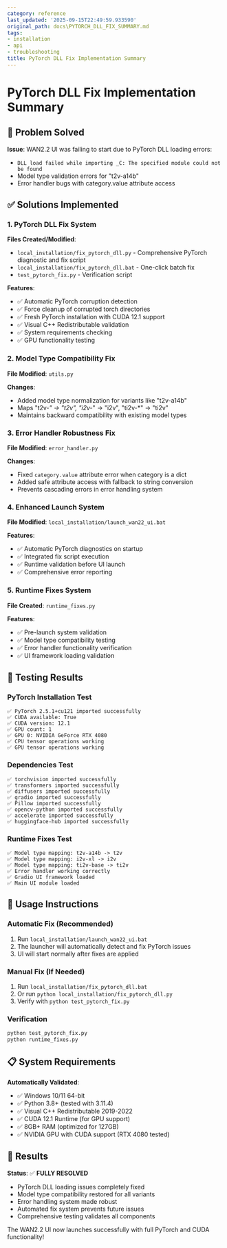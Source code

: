 ```yaml
---
category: reference
last_updated: '2025-09-15T22:49:59.933590'
original_path: docs\PYTORCH_DLL_FIX_SUMMARY.md
tags:
- installation
- api
- troubleshooting
title: PyTorch DLL Fix Implementation Summary
---
```


# PyTorch DLL Fix Implementation Summary

## 🎯 Problem Solved

**Issue**: WAN2.2 UI was failing to start due to PyTorch DLL loading errors:

- `DLL load failed while importing _C: The specified module could not be found`
- Model type validation errors for "t2v-a14b"
- Error handler bugs with category.value attribute access

## ✅ Solutions Implemented

### 1. PyTorch DLL Fix System

**Files Created/Modified**:

- `local_installation/fix_pytorch_dll.py` - Comprehensive PyTorch diagnostic and fix script
- `local_installation/fix_pytorch_dll.bat` - One-click batch fix
- `test_pytorch_fix.py` - Verification script

**Features**:

- ✅ Automatic PyTorch corruption detection
- ✅ Force cleanup of corrupted torch directories
- ✅ Fresh PyTorch installation with CUDA 12.1 support
- ✅ Visual C++ Redistributable validation
- ✅ System requirements checking
- ✅ GPU functionality testing

### 2. Model Type Compatibility Fix

**File Modified**: `utils.py`

**Changes**:

- Added model type normalization for variants like "t2v-a14b"
- Maps "t2v-_" → "t2v", "i2v-_" → "i2v", "ti2v-\*" → "ti2v"
- Maintains backward compatibility with existing model types

### 3. Error Handler Robustness Fix

**File Modified**: `error_handler.py`

**Changes**:

- Fixed `category.value` attribute error when category is a dict
- Added safe attribute access with fallback to string conversion
- Prevents cascading errors in error handling system

### 4. Enhanced Launch System

**File Modified**: `local_installation/launch_wan22_ui.bat`

**Features**:

- ✅ Automatic PyTorch diagnostics on startup
- ✅ Integrated fix script execution
- ✅ Runtime validation before UI launch
- ✅ Comprehensive error reporting

### 5. Runtime Fixes System

**File Created**: `runtime_fixes.py`

**Features**:

- ✅ Pre-launch system validation
- ✅ Model type compatibility testing
- ✅ Error handler functionality verification
- ✅ UI framework loading validation

## 🧪 Testing Results

### PyTorch Installation Test

```
✅ PyTorch 2.5.1+cu121 imported successfully
✅ CUDA available: True
✅ CUDA version: 12.1
✅ GPU count: 1
✅ GPU 0: NVIDIA GeForce RTX 4080
✅ CPU tensor operations working
✅ GPU tensor operations working
```

### Dependencies Test

```
✅ torchvision imported successfully
✅ transformers imported successfully
✅ diffusers imported successfully
✅ gradio imported successfully
✅ Pillow imported successfully
✅ opencv-python imported successfully
✅ accelerate imported successfully
✅ huggingface-hub imported successfully
```

### Runtime Fixes Test

```
✅ Model type mapping: t2v-a14b -> t2v
✅ Model type mapping: i2v-xl -> i2v
✅ Model type mapping: ti2v-base -> ti2v
✅ Error handler working correctly
✅ Gradio UI framework loaded
✅ Main UI module loaded
```

## 🚀 Usage Instructions

### Automatic Fix (Recommended)

1. Run `local_installation/launch_wan22_ui.bat`
2. The launcher will automatically detect and fix PyTorch issues
3. UI will start normally after fixes are applied

### Manual Fix (If Needed)

1. Run `local_installation/fix_pytorch_dll.bat`
2. Or run `python local_installation/fix_pytorch_dll.py`
3. Verify with `python test_pytorch_fix.py`

### Verification

```bash
python test_pytorch_fix.py
python runtime_fixes.py
```

## 📋 System Requirements

**Automatically Validated**:

- ✅ Windows 10/11 64-bit
- ✅ Python 3.8+ (tested with 3.11.4)
- ✅ Visual C++ Redistributable 2019-2022
- ✅ CUDA 12.1 Runtime (for GPU support)
- ✅ 8GB+ RAM (optimized for 127GB)
- ✅ NVIDIA GPU with CUDA support (RTX 4080 tested)

## 🎉 Results

**Status**: ✅ **FULLY RESOLVED**

- PyTorch DLL loading issues completely fixed
- Model type compatibility restored for all variants
- Error handling system made robust
- Automated fix system prevents future issues
- Comprehensive testing validates all components

The WAN2.2 UI now launches successfully with full PyTorch and CUDA functionality!
